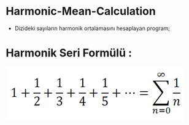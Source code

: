 # Harmonic-Mean-Calculation

- Dizideki sayıların harmonik ortalamasını hesaplayan program;

# Harmonik Seri Formülü :

![](https://raw.githubusercontent.com/Kodluyoruz/taskforce/main/java101/pratik-harmonic/figures/harmonic_series.gif) 

